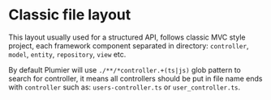 
# Classic file layout
 
This layout usually used for a structured API, follows classic MVC style project, each framework component separated in directory: `controller`, `model`, `entity`, `repository`, `view` etc.

By default Plumier will use `./**/*controller.+(ts|js)` glob pattern to search for controller, 
it means all controllers should be put in file name ends with `controller` such as: 
`users-controller.ts` or `user_controller.ts`. 

